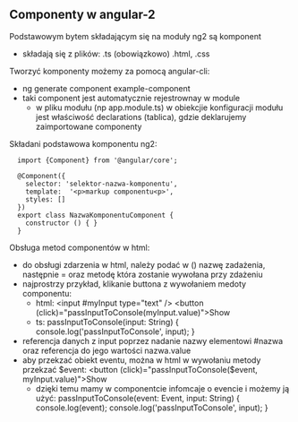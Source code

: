 Componenty w angular-2
--------
Podstawowym bytem składającym się na moduły ng2 są komponent

- składają się z plików: .ts (obowiązkowo) .html, .css

Tworzyć komponenty możemy za pomocą angular-cli:
- ng generate component example-component
- taki component jest automatycznie rejestrownay w module
  - w pliku modułu (np app.module.ts) w obiekcjie konfiguracji modułu jest właściwość declarations (tablica), gdzie deklarujemy zaimportowane componenty

Składani podstawowa komponentu ng2:

      import {Component} from '@angular/core';

      @Component({
        selector: 'selektor-nazwa-komponentu',
        template:  '<p>markup componentu<p>',
        styles: []
      })
      export class NazwaKomponentuComponent {
        constructor () { }
      }

Obsługa metod componentów w html:
- do obsługi zdarzenia w html, należy podać w () nazwę zadażenia, następnie = oraz metodę która zostanie wywołana przy zdażeniu
- najprostrzy przykład, klikanie buttona z wywołaniem medoty componentu:
  - html:
        <input #myInput type="text" />
        <button (click)="passInputToConsole(myInput.value)">Show</button>
  - ts:
        passInputToConsole(input: String) {
          console.log('passInputToConsole', input);
        }
- referencja danych z input poprzez nadanie nazwy elementowi #nazwa oraz referencja do jego wartości nazwa.value
- aby przekzać obiekt eventu, można w html w wywołaniu metody przekzać $event:
      <button (click)="passInputToConsole($event, myInput.value)">Show</button>
  - dzięki temu mamy w componentcie infomcaje o evencie i możemy ją użyć:
        passInputToConsole(event: Event, input: String) {
          console.log(event);
          console.log('passInputToConsole', input);
        }
